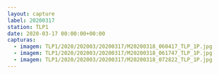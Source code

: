 ```yaml
---
layout: capture
label: 20200317
station: TLP1
date: 2020-03-17 00:00:00+00:00
capturas:
  - imagem: TLP1/2020/202003/20200317/M20200318_060417_TLP_1P.jpg
  - imagem: TLP1/2020/202003/20200317/M20200318_061747_TLP_1P.jpg
  - imagem: TLP1/2020/202003/20200317/M20200318_072822_TLP_1P.jpg
---
```

